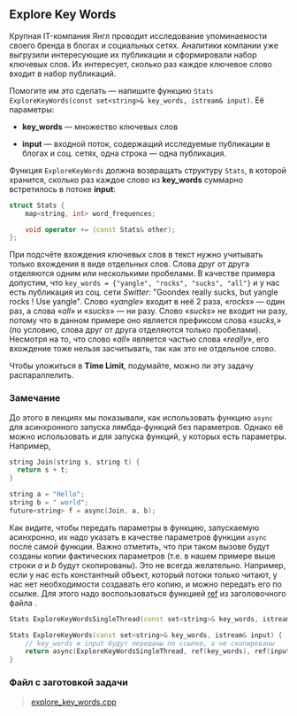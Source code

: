 ## Explore Key Words

Крупная IT-компания Янгл проводит исследование упоминаемости своего бренда в блогах и социальных сетях. Аналитики компании
уже выгрузили интересующие их публикации и сформировали набор ключевых слов. Их интересует, сколько раз каждое ключевое
слово входит в набор публикаций.

Помогите им это сделать — напишите функцию ```Stats ExploreKeyWords(const set<string>& key_words, istream& input)```.
Её параметры:

-    **key_words** — множество ключевых слов

-    **input** — входной поток, содержащий исследуемые публикации в блогах и соц. сетях, одна строка — одна публикация.

Функция ```ExploreKeyWords``` должна возвращать структуру ```Stats```, в которой хранится, сколько раз каждое слово из
**key_words** суммарно встретилось в потоке **input**:

```cpp
struct Stats {
    map<string, int> word_frequences;

    void operator += (const Stats& other);
};
```

При подсчёте вхождения ключевых слов в текст нужно учитывать только вхождения в виде отдельных слов. Слова друг от
друга отделяются одним или несколькими пробелами. В качестве примера допустим, что
```key_words = {"yangle", "rocks", "sucks", "all"}``` и у нас есть публикация из соц. сети *Switter*:
"Goondex really sucks, but yangle rocks ! Use yangle". Слово «*yangle*» входит в неё 2 раза, «*rocks*» — один раз,
а слова «*all*» и «*sucks*» — ни разу. Слово «*sucks*» не входит ни разу, потому что в данном примере оно является
префиксом слова «*sucks,*» (по условию, слова друг от друга отделяются только пробелами). Несмотря на то, что слово «*all*»
является частью слова «*really*», его вхождение тоже нельзя засчитывать, так как это не отдельное слово.

Чтобы уложиться в **Time Limit**, подумайте, можно ли эту задачу распараллелить.

### Замечание

До этого в лекциях мы показывали, как использовать функцию ```async``` для асинхронного запуска лямбда-функций без
параметров. Однако её можно использовать и для запуска функций, у которых есть параметры. Например,

```cpp
string Join(string s, string t) {
  return s + t;
}

string a = "Hello";
string b = " world";
future<string> f = async(Join, a, b);
```

Как видите, чтобы передать параметры в функцию, запускаемую асинхронно, их надо указать в качестве параметров функции
```async``` после самой функции. Важно отметить, что при таком вызове будут созданы копии фактических параметров
(т.е. в нашем примере выше строки *a* и *b* будут скопированы). Это не всегда желательно. Например, если у нас есть
константный объект, который потоки только читают, у нас нет необходимости создавать его копию, и можно передать его
по ссылке. Для этого надо воспользоваться функцией [ref](https://en.cppreference.com/w/cpp/utility/functional/ref)
из заголовочного файла <functional>.

```cpp
Stats ExploreKeyWordsSingleThread(const set<string>& key_words, istream& input);

Stats ExploreKeyWords(const set<string>& key_words, istream& input) {
    // key_words и input будут переданы по ссылке, а не скопированы
    return async(ExploreKeyWordsSingleThread, ref(key_words), ref(input)).get();
}
```

### Файл с заготовкой задачи
> [explore_key_words.cpp](https://d3c33hcgiwev3.cloudfront.net/sGNrpUzuQo2ja6VM7sKNrA_a0402b19f7d846afb649d6f9212740f1_explore_key_words.cpp?Expires=1638403200&Signature=dACDvwiKCpWyxmpWQs1xypGgrf4pfom-kVyCRdi7S-ykIgRz98XiNk1MOPbt8L~TtjjIgtEcVmpRcNBn0IMHjVFFe4wHuzlqbbw-DmfN42csOiV4wU5Uf81gATzRkSirkgLQzyia9e9FDNtTSybyTQncGRGQpWAmUfEg~IFM9lo_&Key-Pair-Id=APKAJLTNE6QMUY6HBC5A)
